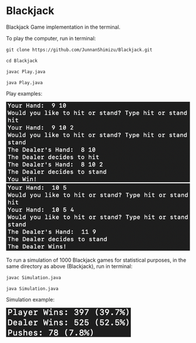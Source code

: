 # Blackjack
Blackjack Game implementation in the terminal.

To play the computer, run in terminal:

```
git clone https://github.com/JunnanShimizu/Blackjack.git
```
```
cd Blackjack
```
```
javac Play.java
```
```
java Play.java
```

Play examples:

![](Blackjack_Player_Win.png)
![](Blackjack_Dealer_Win.png)

To run a simulation of 1000 Blackjack games for statistical purposes, in the same directory as above (Blackjack), run in terminal:
```
javac Simulation.java
```
```
java Simulation.java
```

Simulation example:

![](Blackjack_sim.png)

